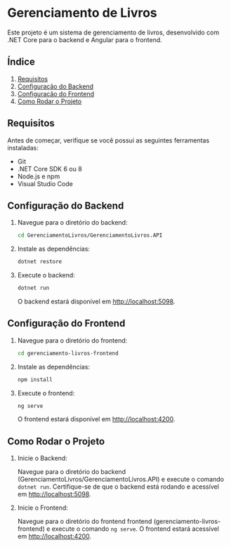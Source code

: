 # Gerenciamento de Livros

Este projeto é um sistema de gerenciamento de livros, desenvolvido com .NET Core para o backend e Angular para o frontend.

## Índice
1. [Requisitos](#requisitos)
2. [Configuração do Backend](#configuração-do-backend)
3. [Configuração do Frontend](#configuração-do-frontend)
4. [Como Rodar o Projeto](#como-rodar-o-projeto)

## Requisitos

Antes de começar, verifique se você possui as seguintes ferramentas instaladas:

- Git
- .NET Core SDK 6 ou 8
- Node.js e npm
- Visual Studio Code

## Configuração do Backend

1. Navegue para o diretório do backend:

    ```bash
    cd GerenciamentoLivros/GerenciamentoLivros.API
    ```

2. Instale as dependências:

    ```bash
    dotnet restore
    ```

3. Execute o backend:

    ```bash
    dotnet run
    ```

   O backend estará disponível em [http://localhost:5098](http://localhost:5098).

## Configuração do Frontend

1. Navegue para o diretório do frontend:

    ```bash
    cd gerenciamento-livros-frontend
    ```

2. Instale as dependências:

    ```bash
    npm install
    ```

3. Execute o frontend:

    ```bash
    ng serve
    ```

   O frontend estará disponível em [http://localhost:4200](http://localhost:4200).

## Como Rodar o Projeto

1. Inicie o Backend:

   Navegue para o diretório do backend (GerenciamentoLivros/GerenciamentoLivros.API) e execute o comando `dotnet run`. Certifique-se de que o backend está rodando e acessível em [http://localhost:5098](http://localhost:5098).

2. Inicie o Frontend:

   Navegue para o diretório do frontend frontend (gerenciamento-livros-frontend) e execute o comando `ng serve`. O frontend estará acessível em [http://localhost:4200](http://localhost:4200).


